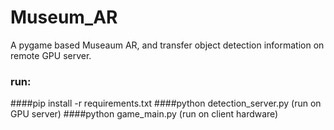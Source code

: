 # Museum_AR

A pygame based Museaum AR, and transfer object detection information on remote GPU server.

### run:
####pip install -r requirements.txt
####python detection_server.py  (run on GPU server)
####python game_main.py  (run on client hardware)